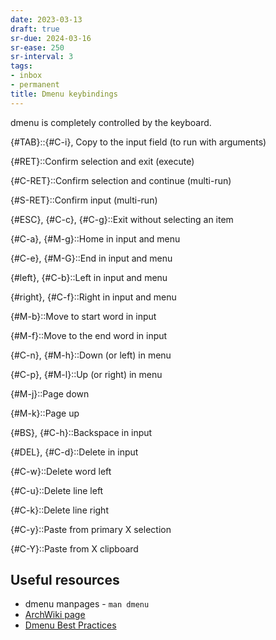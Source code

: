 ```yaml
---
date: 2023-03-13
draft: true
sr-due: 2024-03-16
sr-ease: 250
sr-interval: 3
tags:
- inbox
- permanent
title: Dmenu keybindings
---
```


dmenu is completely controlled by the keyboard.

{#TAB}::{#C-i}, Copy to the input field (to run with arguments)

{#RET}::Confirm selection and exit (execute)

{#C-RET}::Confirm selection and continue (multi-run)

{#S-RET}::Confirm input (multi-run)

{#ESC}, {#C-c}, {#C-g}::Exit without selecting an item

{#C-a}, {#M-g}::Home in input and menu

{#C-e}, {#M-G}::End in input and menu

{#left}, {#C-b}::Left in input and menu

{#right}, {#C-f}::Right in input and menu

{#M-b}::Move to start word in input

{#M-f}::Move to the end word in input

{#C-n}, {#M-h}::Down (or left) in menu

{#C-p}, {#M-l}::Up (or right) in menu

{#M-j}::Page down

{#M-k}::Page up

{#BS}, {#C-h}::Backspace in input

{#DEL}, {#C-d}::Delete in input

{#C-w}::Delete word left

{#C-u}::Delete line left

{#C-k}::Delete line right

{#C-y}::Paste from primary X selection

{#C-Y}::Paste from X clipboard

## Useful resources


- dmenu manpages - `man dmenu`
- [ArchWiki page](https://wiki.archlinux.org/title/dmenu)
- [Dmenu Best Practices](http://www.troubleshooters.com/linux/dmenu/bestpractices.htm)